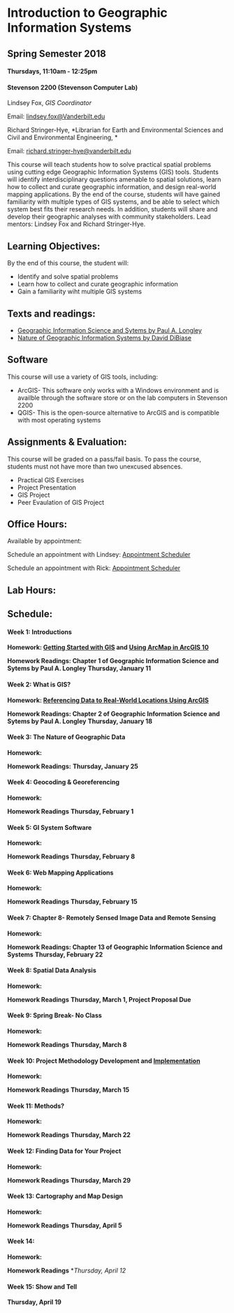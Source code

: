 # Introduction to Geographic Information Systems   
## Spring Semester 2018
#### Thursdays, 11:10am - 12:25pm
#### Stevenson 2200 (Stevenson  Computer Lab)

Lindsey Fox, *GIS Coordinator*

Email:  lindsey.fox@Vanderbilt.edu

Richard Stringer-Hye, *Librarian for Earth and Environmental Sciences and Civil and Environmental Engineering, *

Email:  richard.stringer-hye@vanderbilt.edu

This course will teach students how to solve practical spatial problems using cutting edge Geographic Information Systems (GIS) tools. Students will identify interdisciplinary questions amenable to spatial solutions, learn how to collect and curate geographic information, and design real-world mapping applications. By the end of the course, students will have gained familiarity with multiple types of GIS systems, and be able to select which system best fits their research needs. In addition, students will share and develop their geographic analyses with community stakeholders.  Lead mentors: Lindsey Fox and Richard Stringer-Hye.


## Learning Objectives:

By the end of this course, the student will:

* Identify and solve spatial problems
* Learn how to collect and curate geographic information
* Gain a familiarity wiht multiple GIS systems

## Texts and readings:

* [Geographic Information Science and Sytems by Paul A. Longley](https://www.amazon.com/Geographic-Information-Science-Systems-Longley/dp/1118676955/ref=sr_1_1?s=books&ie=UTF8&qid=1513110139&sr=1-1)
* [Nature of Geographic Information Systems by David DiBiase](http://open.umn.edu/opentextbooks/BookDetail.aspx?bookId=428)  

## Software

This course will use a variety of GIS tools, including:  

* ArcGIS- This software only works with a Windows environment and is availble through the software store or on the lab computers in Stevenson 2200
* QGIS-  This is the open-source alternative to ArcGIS and is compatible with most operating systems

## Assignments & Evaluation:

This course will be graded on a pass/fail basis. To pass the course, students must not have more than two unexcused absences. 

* Practical GIS Exercises
* Project Presentation 
* GIS Project 
* Peer Evaulation of GIS Project 

## Office Hours:

Available by appointment:  

Schedule an appointment with Lindsey: [Appointment Scheduler](http://calendar.library.vanderbilt.edu/appointment/9471)

Schedule an appointment with Rick: [Appointment Scheduler](http://calendar.library.vanderbilt.edu/appointment/8737)

## Lab Hours:

## Schedule:

#### Week 1:  Introductions
**Homework: [Getting Started with GIS](https://www.esri.com/training/catalog/57630434851d31e02a43ef28/getting-started-with-gis/) and [Using ArcMap in ArcGIS 10](https://www.esri.com/training/catalog/5763042b851d31e02a43ed4d/using-arcmap-in-arcgis-desktop-10/)**

**Homework Readings: Chapter 1 of Geographic Information Science and Sytems by Paul A. Longley**
**Thursday, January 11** 


#### Week 2:  What is GIS?
**Homework: [Referencing Data to Real-World Locations Using ArcGIS](https://www.esri.com/training/catalog/57630438851d31e02a43f293/referencing-data-to-real-world-locations-using-arcgis/)**

**Homework Readings: Chapter 2 of Geographic Information Science and Sytems by Paul A. Longley**
**Thursday, January 18** 


#### Week 3:  The Nature of Geographic Data
**Homework: []()**

**Homework Readings:**
**Thursday, January 25**


#### Week 4:  Geocoding & Georeferencing
**Homework: []()**

**Homework Readings**
**Thursday, February 1** 


#### Week 5:  GI System Software
**Homework: []()**

**Homework Readings**
**Thursday, February 8** 


#### Week 6:  Web Mapping Applications
**Homework: []()**

**Homework Readings**
**Thursday, February 15**


#### Week 7:  Chapter 8- Remotely Sensed Image Data and Remote Sensing
**Homework: []()**

**Homework Readings: Chapter 13 of Geographic Information Science and Systems**
**Thursday, February 22** 


#### Week 8:  Spatial Data Analysis
**Homework: []()**

**Homework Readings**
**Thursday, March 1, Project Proposal Due**


#### Week 9:  Spring Break- No Class
**Homework: []()**

**Homework Readings**
**Thursday, March 8** 


#### Week 10:  Project Methodology Development and [Implementation](https://www.gislounge.com/defining-waterfall-and-agile-gis-project-management-styles/)
**Homework: []()**

**Homework Readings**
**Thursday, March 15** 


#### Week 11:  Methods?
**Homework: []()**

**Homework Readings**
**Thursday, March 22** 


#### Week 12:  Finding Data for Your Project
**Homework: []()**

**Homework Readings**
**Thursday, March 29** 


#### Week 13:  Cartography and Map Design
**Homework: []()**

**Homework Readings**
**Thursday, April 5** 


#### Week 14:  
**Homework: []()**

**Homework Readings**
**Thursday, April 12* 


#### Week 15:  Show and Tell
**Thursday, April 19** 
